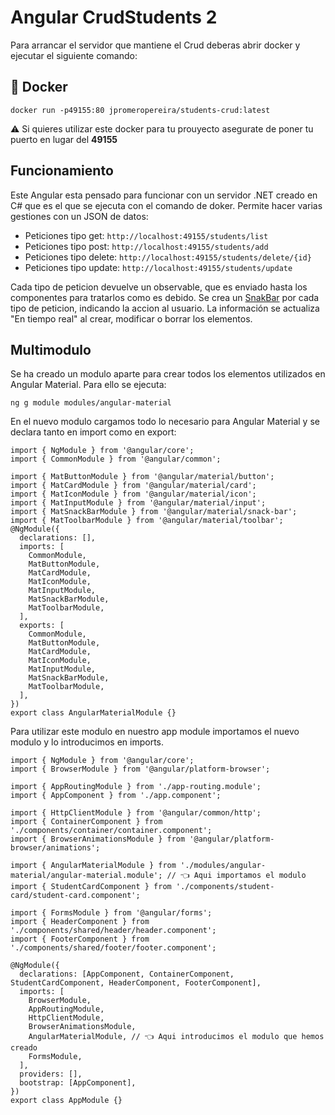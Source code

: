# Angular CrudStudents 2
Para arrancar el servidor que mantiene el Crud deberas abrir docker y ejecutar el siguiente comando:
## 🐋 Docker
```
docker run -p49155:80 jpromeropereira/students-crud:latest
```
⚠️ Si quieres utilizar este docker para tu prouyecto asegurate de poner tu puerto en lugar del **49155**

## Funcionamiento
Este Angular esta pensado para funcionar con un servidor .NET creado en C# que es el que se ejecuta con el comando de doker.
Permite hacer varias gestiones con un JSON de datos:
- Peticiones tipo get: ``http://localhost:49155/students/list``
- Peticiones tipo post: ``http://localhost:49155/students/add``
- Peticiones tipo delete: ``http://localhost:49155/students/delete/{id}``
- Peticiones tipo update: ``http://localhost:49155/students/update``

Cada tipo de peticion devuelve un observable, que es enviado hasta los componentes para tratarlos como es debido.
Se crea un [SnakBar](https://material.angular.io/components/snack-bar/overview) por cada tipo de peticion, indicando la accion al usuario.
La información se actualiza "En tiempo real" al crear, modificar o borrar los elementos.

## Multimodulo
Se ha creado un modulo aparte para crear todos los elementos utilizados en Angular Material.
Para ello se ejecuta:
````
ng g module modules/angular-material
````
En el nuevo modulo cargamos todo lo necesario para Angular Material y se declara tanto en import como en export:
```
import { NgModule } from '@angular/core';
import { CommonModule } from '@angular/common';

import { MatButtonModule } from '@angular/material/button';
import { MatCardModule } from '@angular/material/card';
import { MatIconModule } from '@angular/material/icon';
import { MatInputModule } from '@angular/material/input';
import { MatSnackBarModule } from '@angular/material/snack-bar';
import { MatToolbarModule } from '@angular/material/toolbar';
@NgModule({
  declarations: [],
  imports: [
    CommonModule,
    MatButtonModule,
    MatCardModule,
    MatIconModule,
    MatInputModule,
    MatSnackBarModule,
    MatToolbarModule,
  ],
  exports: [
    CommonModule,
    MatButtonModule,
    MatCardModule,
    MatIconModule,
    MatInputModule,
    MatSnackBarModule,
    MatToolbarModule,
  ],
})
export class AngularMaterialModule {}

```
Para utilizar este modulo en nuestro app module importamos el nuevo modulo y lo introducimos en imports.
```
import { NgModule } from '@angular/core';
import { BrowserModule } from '@angular/platform-browser';

import { AppRoutingModule } from './app-routing.module';
import { AppComponent } from './app.component';

import { HttpClientModule } from '@angular/common/http';
import { ContainerComponent } from './components/container/container.component';
import { BrowserAnimationsModule } from '@angular/platform-browser/animations';

import { AngularMaterialModule } from './modules/angular-material/angular-material.module'; // 👈 Aqui importamos el modulo
import { StudentCardComponent } from './components/student-card/student-card.component';

import { FormsModule } from '@angular/forms';
import { HeaderComponent } from './components/shared/header/header.component';
import { FooterComponent } from './components/shared/footer/footer.component';

@NgModule({
  declarations: [AppComponent, ContainerComponent, StudentCardComponent, HeaderComponent, FooterComponent],
  imports: [
    BrowserModule,
    AppRoutingModule,
    HttpClientModule,
    BrowserAnimationsModule,
    AngularMaterialModule, // 👈 Aqui introducimos el modulo que hemos creado
    FormsModule,
  ],
  providers: [],
  bootstrap: [AppComponent],
})
export class AppModule {}

```
